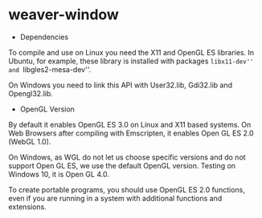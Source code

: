  # weaver-window

* Dependencies

To compile and use on Linux you need the X11 and OpenGL ES
libraries. In Ubuntu, for example, these library is installed with
packages ``libx11-dev'' and ``libgles2-mesa-dev''.

On Windows you need to link this API with User32.lib, Gdi32.lib and
Opengl32.lib.

* OpenGL Version

By default it enables OpenGL ES 3.0 on Linux and X11 based systems. On
Web Browsers after compiling with Emscripten, it enables Open GL ES
2.0 (WebGL 1.0).

On Windows, as WGL do not let us choose specific versions and do not
support Open GL ES, we use the default OpenGL version. Testing on
Windows 10, it is Open GL 4.0.

To create portable programs, you should use OpenGL ES 2.0 functions,
even if you are running in a system with additional functions and
extensions.